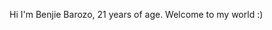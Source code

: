 Hi I'm Benjie Barozo, 21 years of age.
Welcome to my world :)

<!---
Barozo/Barozo is a ✨ special ✨ repository because its `README.md` (this file) appears on your GitHub profile.
You can click the Preview link to take a look at your changes.
--->
